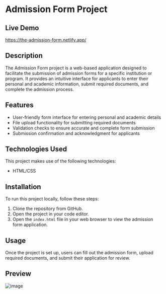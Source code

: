 # Admission Form Project

## Live Demo
https://the-admission-form.netlify.app/

## Description
The Admission Form project is a web-based application designed to facilitate the submission of admission forms for a specific institution or program. 
It provides an intuitive interface for applicants to enter their personal and academic information, submit required documents, and complete the admission process.

## Features
- User-friendly form interface for entering personal and academic details
- File upload functionality for submitting required documents
- Validation checks to ensure accurate and complete form submission
- Submission confirmation and acknowledgment for applicants

## Technologies Used
This project makes use of the following technologies:
- HTML/CSS

## Installation
To run this project locally, follow these steps:
1. Clone the repository from GitHub.
2. Open the project in your code editor.
3. Open the `index.html` file in your web browser to view the admission form application.

## Usage
Once the project is set up, users can fill out the admission form, upload required documents, and submit their application for review.

## Preview 
![image](https://github.com/RafiaZeeshan14/Admission-Form/assets/141746940/231e9a41-70eb-46c9-b2cd-5d8b0021e01b)
